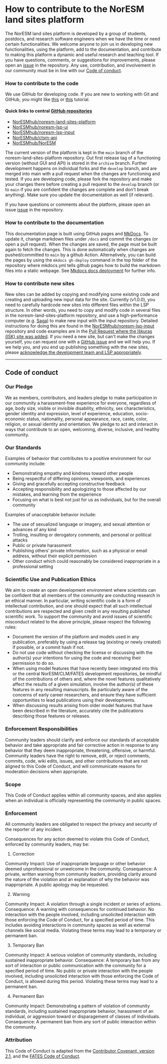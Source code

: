 # How to contribute to the NorESM land sites platform

The NorESM land sites platform is developed by a group of students, postdocs, and research software engineers when we have the time or need certain functionalities. We welcome anyone to join us in developing new functionalities, using the platform, add to the documentation, and contribute to making this platform a dynamic and useful research and teaching tool. If you have questions, comments, or suggestions for improvements, please open an [issue](https://github.com/NorESMhub/noresm-land-sites-platform/issues) in the repository. Any use, contribution, and involvement in our community must be in line with our [Code of conduct](https://noresmhub.github.io/noresm-land-sites-platform/contributing/#code-of-conduct).

### How to contribute to the code

We use GitHub for developing code. If you are new to working with Git and GitHub, you might like [this](https://kbroman.org/github_tutorial/ "a minimalist intro") or [this](https://docs.github.com/en/get-started/quickstart/hello-world "GitHub's own tutorial") tutorial. 

#### Quick links to central [GitHub repositories](https://en.wikipedia.org/wiki/Git "a place to store code with version control")

- [NorESMhub/noresm-land-sites-platform](https://github.com/NorESMhub/noresm-land-sites-platform)
- [NorESMhub/noresm-lsp-ui](https://github.com/NorESMhub/noresm-lsp-ui)
- [NorESMhub/noresm-lsp-input](https://github.com/NorESMhub/noresm-lsp-input)
- [NorESMhub/ctsm-api](https://github.com/NorESMhub/ctsm-api)
- [NorESMhub/NorESM](https://github.com/NorESMhub/NorESM)

The current version of the platform is kept in the `main` branch of the noresm-land-sites-platform repository. Out first release tag of a functioning version (without GUI and API) is stored in the `archive` branch. Further development happens on individual forks and the `develop` branch, and are merged into main with a pull request when the changes are functioning and tested. If you are developing code, please fork the repository and make your changes there before creating a pull request to the `develop` branch (or to `main` if you are confident the changes are complete and don't break anything). Make sure you update the documentation as well (if relevant).

If you have questions or comments about the platform, please open an issue [issue](https://github.com/NorESMhub/noresm-land-sites-platform/issues) in the repository.

### How to contribute to the documentation

This documentation page is built using GitHub pages and [MkDocs](https://www.mkdocs.org/). To update it, change markdown files under `/docs` and commit the changes (or open a pull request). When the changes are saved, the page must be built again to fetch the changes. This is done automatically when changes are pushed/committed to `main` by a github Action. Alternatively, you can build the pages by using the `mkdocs gh-deploy` command in the top folder of the repository where mkdocs.yml tells github pages how to build the markdown files into a static webpage. See [Mkdocs docs deployment](https://www.mkdocs.org/user-guide/deploying-your-docs/) for further info.

### How to contribute new sites

New sites can be added by copying and modifying some existing code and creating and uploading new input data for the site. Currently (v1.0.0), you need to carefully hardcode new sites into different files within the LSP structure. In other words, you need to copy and modify code in several files in the noresm-land-sites-platform repository, and use a high-performance computer (e.g. [Saga](https://documentation.sigma2.no/hpc_machines/saga.html)) to make new input with the input repository. Detailed instructions for doing this are found in the [NorESMhub/noresm-lsp-input](https://github.com/NorESMhub/noresm-lsp-input) repository and code examples are in the [Pull Request where the Iškuras (ISK) site was added](https://github.com/NorESMhub/noresm-land-sites-platform/pull/116). If you need a new site, but can't make the changes yourself, you can request one with a [GitHub issue](https://github.com/NorESMhub/noresm-land-sites-platform/issues/new/choose) and we will help you. If we help you, and you end up publishing something with the new sites, please [acknowledge the development team and LSP appropriately](https://noresmhub.github.io/noresm-land-sites-platform/about/#how-to-cite).

--------------------------

## Code of conduct

### Our Pledge

We as members, contributors, and leaders pledge to make participation in our community a harassment-free experience for everyone, regardless of age, body size, visible or invisible disability, ethnicity, sex characteristics, gender identity and expression, level of experience, education, socio-economic status, nationality, personal appearance, race, caste, color, religion, or sexual identity and orientation. We pledge to act and interact in ways that contribute to an open, welcoming, diverse, inclusive, and healthy community.

### Our Standards

Examples of behavior that contributes to a positive environment for our community include:

- Demonstrating empathy and kindness toward other people
- Being respectful of differing opinions, viewpoints, and experiences
- Giving and gracefully accepting constructive feedback
- Accepting responsibility and apologizing to those affected by our mistakes, and learning from the experience
- Focusing on what is best not just for us as individuals, but for the overall community

Examples of unacceptable behavior include:

- The use of sexualized language or imagery, and sexual attention or advances of any kind
- Trolling, insulting or derogatory comments, and personal or political attacks
- Public or private harassment
- Publishing others’ private information, such as a physical or email address, without their explicit permission
- Other conduct which could reasonably be considered inappropriate in a professional setting

### Scientific Use and Publication Ethics

We aim to create an open development environment where scientists can be confident that all members of the community are conducting research in an ethical manner. In particular, writing scientific code is a form of intellectual contribution, and one should expect that all such intellectual contributions are respected and given credit in any resulting published scientific work. To support the community and avoid issues of scientific misconduct related to the above principle, please respect the following rules:

- Document the version of the platform and models used in any publication, preferably by using a release tag (existing or newly created) if possible, or a commit hash if not.
- Do not use code without checking the license or discussing with the author(s) your intentions for using the code and receiving their permission to do so.
- When using model features that have recently been integrated into this or the central NorESM/CLM/FATES development repositories, be mindful of the contributions of others and, where the novel features qualitatively affect the results of a given simulation, involve the author(s) of these features in any resulting manuscripts. Be particularly aware of the concerns of early career researchers, and ensure they have sufficient opportunities to lead publications using their developments.
- When discussing results arising from older model features that have been described in the literature, accurately cite the publications describing those features or releases. 

### Enforcement Responsibilities

Community leaders should clarify and enforce our standards of acceptable behavior and take appropriate and fair corrective action in response to any behavior that they deem inappropriate, threatening, offensive, or harmful. Community leaders have the right to remove, edit, or reject comments, commits, code, wiki edits, issues, and other contributions that are not aligned to this Code of Conduct, and will communicate reasons for moderation decisions when appropriate.

### Scope

This Code of Conduct applies within all community spaces, and also applies when an individual is officially representing the community in public spaces. 

### Enforcement

All community leaders are obligated to respect the privacy and security of the reporter of any incident.

Consequences for any action deemed to violate this Code of Conduct, enforced by community leaders, may be:

1. Correction 

Community Impact: Use of inappropriate language or other behavior deemed unprofessional or unwelcome in the community.
Consequence: A private, written warning from community leaders, providing clarity around the nature of the violation and an explanation of why the behavior was inappropriate. A public apology may be requested.

2. Warning

Community Impact: A violation through a single incident or series of actions.
Consequence: A warning with consequences for continued behavior. No interaction with the people involved, including unsolicited interaction with those enforcing the Code of Conduct, for a specified period of time. This includes avoiding interactions in community spaces as well as external channels like social media. Violating these terms may lead to a temporary or permanent ban.

3. Temporary Ban

Community Impact: A serious violation of community standards, including sustained inappropriate behavior.
Consequence: A temporary ban from any sort of interaction or public communication with the community for a specified period of time. No public or private interaction with the people involved, including unsolicited interaction with those enforcing the Code of Conduct, is allowed during this period. Violating these terms may lead to a permanent ban.

4. Permanent Ban

Community Impact: Demonstrating a pattern of violation of community standards, including sustained inappropriate behavior, harassment of an individual, or aggression toward or disparagement of classes of individuals.
Consequence: A permanent ban from any sort of public interaction within the community.

### Attribution

This Code of Conduct is adapted from the [Contributor Covenant, version 2.1](https://www.contributor-covenant.org/version/2/1/code_of_conduct.html), and the [FATES Code of Conduct](https://github.com/NGEET/fates/blob/master/CODE_OF_CONDUCT.md).
